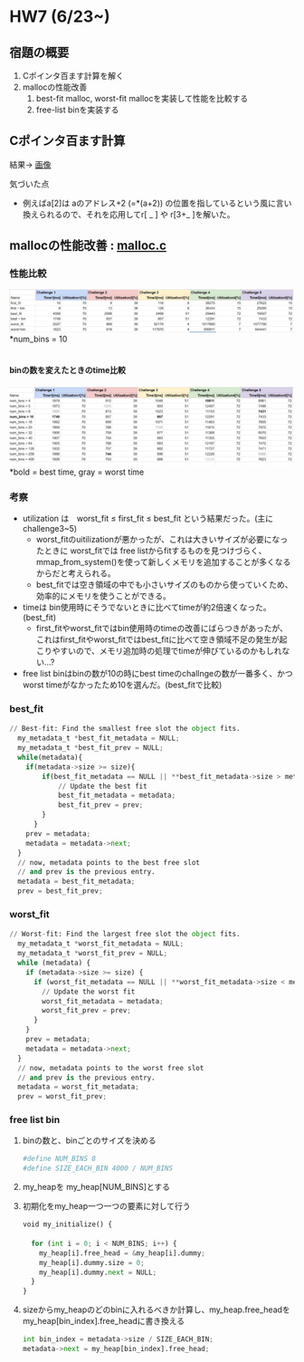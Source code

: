 # HW7 (6/23~)

## 宿題の概要

1. Cポインタ百ます計算を解く
2. mallocの性能改善
    1. best-fit malloc, worst-fit mallocを実装して性能を比較する
    2. free-list binを実装する

## Cポインタ百ます計算

結果→ [画像](calc_pointer_100_Riho_Shimaoka.jpg)

気づいた点

- 例えばa[2]は aのアドレス+2  (=*(a+2)) の位置を指しているという風に言い換えられるので、それを応用してr[ _ ] や r[3+_ ]を解いた。

## mallocの性能改善 : [malloc.c](./malloc_challenge-main/malloc/malloc.c)

### 性能比較
![pic1](./readme_img/compare.jpg)
*num_bins = 10
<br>
<br>

#### binの数を変えたときのtime比較
![pic2](./readme_img/compare_num_bins.jpg)
*bold = best time, gray = worst time 

### 考察

- utilization は　worst_fit ≤ first_fit ≤ best_fit という結果だった。(主にchallenge3~5)
    - worst_fitのuitilizationが悪かったが、これは大きいサイズが必要になったときに worst_fitでは free listからfitするものを見つけづらく、mmap_from_system()を使って新しくメモリを追加することが多くなるからだと考えられる。
    - best_fitでは空き領域の中でも小さいサイズのものから使っていくため、効率的にメモリを使うことができる。
- timeは bin使用時にそうでないときに比べてtimeが約2倍速くなった。(best_fit)
    - first_fitやworst_fitではbin使用時のtimeの改善にばらつきがあったが、これはfirst_fitやworst_fitではbest_fitに比べて空き領域不足の発生が起こりやすいので、メモリ追加時の処理でtimeが伸びているのかもしれない…?
- free list binはbinの数が10の時にbest timeのchallngeの数が一番多く、かつworst timeがなかったため10を選んだ。(best_fitで比較)



### best_fit

```python
// Best-fit: Find the smallest free slot the object fits.
  my_metadata_t *best_fit_metadata = NULL;
  my_metadata_t *best_fit_prev = NULL;
  while(metadata){
    if(metadata->size >= size){
        if(best_fit_metadata == NULL || **best_fit_metadata->size > metadata->size**){
            // Update the best fit
            best_fit_metadata = metadata;
            best_fit_prev = prev;
        }
      }
    prev = metadata;
    metadata = metadata->next;
  }
  // now, metadata points to the best free slot
  // and prev is the previous entry.
  metadata = best_fit_metadata;
  prev = best_fit_prev;
```



### worst_fit

```python
// Worst-fit: Find the largest free slot the object fits.
  my_metadata_t *worst_fit_metadata = NULL;
  my_metadata_t *worst_fit_prev = NULL;
  while (metadata) {
    if (metadata->size >= size) {
      if (worst_fit_metadata == NULL || **worst_fit_metadata->size < metadata->size**) {
        // Update the worst fit
        worst_fit_metadata = metadata;
        worst_fit_prev = prev;
      }
    }
    prev = metadata;
    metadata = metadata->next;
  }
  // now, metadata points to the worst free slot
  // and prev is the previous entry.
  metadata = worst_fit_metadata;
  prev = worst_fit_prev;
```



### free list bin

1. binの数と、binごとのサイズを決める
    
    ```python
    #define NUM_BINS 8
    #define SIZE_EACH_BIN 4000 / NUM_BINS
    ```
    
2. my_heapを my_heap[NUM_BINS]とする
3. 初期化をmy_heap一つ一つの要素に対して行う
    
    ```python
    void my_initialize() {
    
      for (int i = 0; i < NUM_BINS; i++) {
        my_heap[i].free_head = &my_heap[i].dummy;
        my_heap[i].dummy.size = 0;
        my_heap[i].dummy.next = NULL;
      }
    }
    ```
    
4. sizeからmy_heapのどのbinに入れるべきか計算し、my_heap.free_headをmy_heap[bin_index].free_headに書き換える
    
    ```python
    int bin_index = metadata->size / SIZE_EACH_BIN;
    metadata->next = my_heap[bin_index].free_head;
    ```